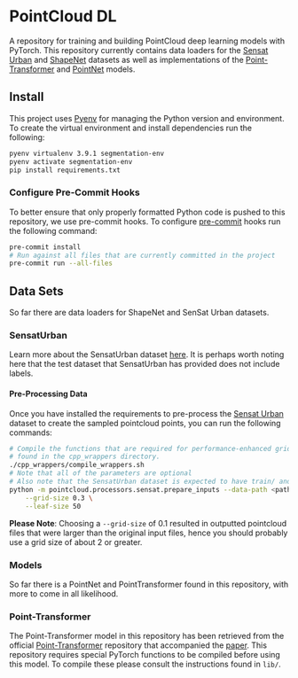 # PointCloud DL

A repository for training and building PointCloud deep learning models with PyTorch. This repository currently contains data loaders for the [Sensat Urban](https://paperswithcode.com/dataset/sensaturban) and [ShapeNet](https://shapenet.org/) datasets as well as implementations of the [Point-Transformer](https://github.com/POSTECH-CVLab/point-transformer) and [PointNet](https://paperswithcode.com/paper/pointnet-deep-learning-on-point-sets-for-3d) models.

## Install

This project uses [Pyenv](https://github.com/pyenv/pyenv#installation) for managing the Python version and environment. To create the virtual environment and install dependencies run the following:

```bash
pyenv virtualenv 3.9.1 segmentation-env
pyenv activate segmentation-env
pip install requirements.txt
```

### Configure Pre-Commit Hooks

To better ensure that only properly formatted Python code is pushed to this repository, we use pre-commit hooks. To configure [pre-commit](https://pre-commit.com/) hooks run the following command:

```bash
pre-commit install
# Run against all files that are currently committed in the project
pre-commit run --all-files
```

## Data Sets

So far there are data loaders for ShapeNet and SenSat Urban datasets.

### SensatUrban

Learn more about the SensatUrban dataset [here](https://paperswithcode.com/dataset/sensaturban). It is perhaps worth noting here that the test dataset that SensatUrban has provided does not include labels.


#### Pre-Processing Data

Once you have installed the requirements to pre-process the [Sensat Urban](https://paperswithcode.com/dataset/sensaturban) dataset to create the sampled pointcloud points, you can run the following commands:

```bash
# Compile the functions that are required for performance-enhanced grid-subsampling functions
# found in the cpp_wrappers directory.
./cpp_wrappers/compile_wrappers.sh
# Note that all of the parameters are optional
# Also note that the SensatUrban dataset is expected to have train/ and test/ subdirectories
python -m pointcloud.processors.sensat.prepare_inputs --data-path <path_to_data_directory_root> \
    --grid-size 0.3 \
    --leaf-size 50
```

**Please Note**: Choosing a `--grid-size` of 0.1 resulted in outputted pointcloud files that were larger than the original input files, hence you should probably use a grid size of about 2 or greater.

### Models

So far there is a PointNet and PointTransformer found in this repository, with more to come in all likelihood.

### Point-Transformer

The Point-Transformer model in this repository has been retrieved from the official [Point-Transformer](https://github.com/POSTECH-CVLab/point-transformer) repository that accompanied the [paper](https://paperswithcode.com/paper/point-transformer-1). This repository requires special PyTorch functions to be compiled before using this model. To compile these please consult the instructions found in `lib/`.
